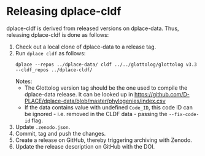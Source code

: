 # Releasing dplace-cldf

dplace-cldf is derived from released versions on dplace-data. Thus, releasing
dplace-cldf is done as follows:

1. Check out a local clone of dplace-data to a release tag.
2. Run `dplace cldf` as follows:
   ```shell script
   dplace --repos ../dplace-data/ cldf ../../glottolog/glottolog v3.3 --cldf_repos ../dplace-cldf/
   ```
   Notes:
   - The Glottolog version tag should be the one used to compile the dplace-data
     release. It can be looked up in https://github.com/D-PLACE/dplace-data/blob/master/phylogenies/index.csv
   - If the data contains value with undefined `Code_ID`, this code ID can be ignored - i.e. removed in the CLDF data - passing the `--fix-code-id` flag.
3. Update `.zenodo.json`.
4. Commit, tag and push the changes.
5. Create a release on GitHub, thereby triggering archiving with Zenodo.
6. Update the release description on GitHub with the DOI.


